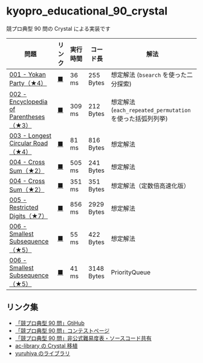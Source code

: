 # kyopro_educational_90_crystal

競プロ典型 90 問の Crystal による実装です

| 問題                                                                                               | リンク                                                                                    | 実行時間 | コード長   | 解法                                                      |
| -------------------------------------------------------------------------------------------------- | ----------------------------------------------------------------------------------------- | -------- | ---------- | --------------------------------------------------------- |
| [001 - Yokan Party（★4）](https://atcoder.jp/contests/typical90/tasks/typical90_a)                 | [<u>■</u>](https://github.com/yuruhi/kyopro_educational_90_crystal/blob/main/code/1.cr)   | 36 ms    | 255 Bytes  | 想定解法 (`bsearch` を使った二分探索)                     |
| [002 - Encyclopedia of Parentheses（★3）](https://atcoder.jp/contests/typical90/tasks/typical90_b) | [<u>■</u>](https://github.com/yuruhi/kyopro_educational_90_crystal/blob/main/code/2.cr)   | 309 ms   | 212 Bytes  | 想定解法 (`each_repeated_permutation` を使った括弧列列挙) |
| [003 - Longest Circular Road（★4）](https://atcoder.jp/contests/typical90/tasks/typical90_c)       | [<u>■</u>](https://github.com/yuruhi/kyopro_educational_90_crystal/blob/main/code/3.cr)   | 81 ms    | 816 Bytes  | 想定解法                                                  |
| [004 - Cross Sum（★2）](https://atcoder.jp/contests/typical90/tasks/typical90_d)                   | [<u>■</u>](https://github.com/yuruhi/kyopro_educational_90_crystal/blob/main/code/4_1.cr) | 505 ms   | 241 Bytes  | 想定解法                                                  |
| [004 - Cross Sum（★2）](https://atcoder.jp/contests/typical90/tasks/typical90_d)                   | [<u>■</u>](https://github.com/yuruhi/kyopro_educational_90_crystal/blob/main/code/4_2.cr) | 351 ms   | 351 Bytes  | 想定解法（定数倍高速化版）                                |
| [005 - Restricted Digits（★7）](https://atcoder.jp/contests/typical90/tasks/typical90_e)           | [<u>■</u>](https://github.com/yuruhi/kyopro_educational_90_crystal/blob/main/code/5.cr)   | 856 ms   | 2929 Bytes | 想定解法                                                  |
| [006 - Smallest Subsequence（★5）](https://atcoder.jp/contests/typical90/tasks/typical90_f)        | [<u>■</u>](https://github.com/yuruhi/kyopro_educational_90_crystal/blob/main/code/6_1.cr) | 55 ms    | 422 Bytes  | 想定解法                                                  |
| [006 - Smallest Subsequence（★5）](https://atcoder.jp/contests/typical90/tasks/typical90_f)        | [<u>■</u>](https://github.com/yuruhi/kyopro_educational_90_crystal/blob/main/code/6_2.cr) | 41 ms    | 3148 Bytes | PriorityQueue                                             |

## リンク集

-   [「競プロ典型 90 問」GtiHub](https://github.com/E869120/kyopro_educational_90)
-   [「競プロ典型 90 問」コンテストページ](https://atcoder.jp/contests/typical90)
-   [「競プロ典型 90 問」非公式難易度表・ソースコード共有](https://docs.google.com/spreadsheets/d/1GG4Higis4n4GJBViVltjcbuNfyr31PzUY_ZY1zh2GuI/edit#gid=0)
-   [ac-library の Crystal 移植](https://github.com/google/ac-library.cr)
-   [yuruhiya のライブラリ](https://github.com/yuruhi/crystal_lib)
